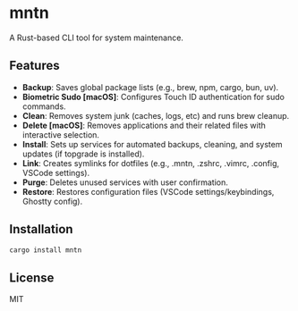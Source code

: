 # mntn

A Rust-based CLI tool for system maintenance.

## Features

- **Backup**: Saves global package lists (e.g., brew, npm, cargo, bun, uv).
- **Biometric Sudo [macOS]**: Configures Touch ID authentication for sudo commands.
- **Clean**: Removes system junk (caches, logs, etc) and runs brew cleanup.
- **Delete [macOS]**: Removes applications and their related files with interactive selection.
- **Install**: Sets up services for automated backups, cleaning, and system updates (if topgrade is installed).
- **Link**: Creates symlinks for dotfiles (e.g., .mntn, .zshrc, .vimrc, .config, VSCode settings).
- **Purge**: Deletes unused services with user confirmation.
- **Restore**: Restores configuration files (VSCode settings/keybindings, Ghostty config).

## Installation

```bash
cargo install mntn
```

## License

MIT
